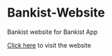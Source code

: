 # Bankist-Website
Bankist website for Bankist App

[Click here](https://sage-gnome-d61840.netlify.app/) to visit the website
